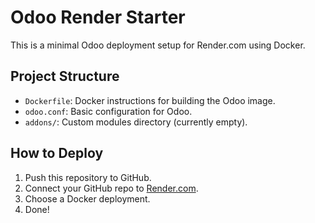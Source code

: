 # Odoo Render Starter

This is a minimal Odoo deployment setup for Render.com using Docker.

## Project Structure

- `Dockerfile`: Docker instructions for building the Odoo image.
- `odoo.conf`: Basic configuration for Odoo.
- `addons/`: Custom modules directory (currently empty).

## How to Deploy

1. Push this repository to GitHub.
2. Connect your GitHub repo to [Render.com](https://render.com/).
3. Choose a Docker deployment.
4. Done!
